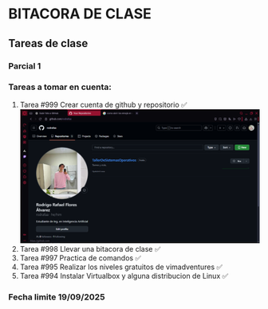 # BITACORA DE CLASE
## Tareas de clase
### Parcial 1
### Tareas a tomar en cuenta: 

1. Tarea #999 Crear cuenta de github y repositorio ✅
![Alt text](https://github.com/rodrafaa/TallerDeSistemasOperativos/blob/main/Cuenta%20Git%20y%20Repositorio.png?raw=true)
3. Tarea #998 Llevar una bitacora de clase ✅
4. Tarea #997 Practica de comandos ✅
5. Tarea #995 Realizar los niveles gratuitos de vimadventures ✅
6. Tarea #994 Instalar Virtualbox y alguna distribucion de Linux ✅

### Fecha limite 19/09/2025
